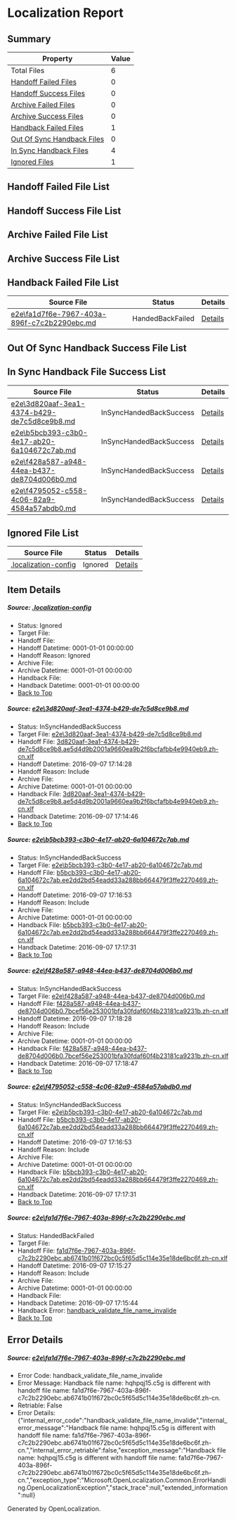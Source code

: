 # <a name='report-top'></a> Localization Report

## Summary
 Property | Value 
 -------- | ----- 
 Total Files | 6
[ Handoff Failed Files ](#handoff-failed-list)| 0
[ Handoff Success Files ](#handoff-success-list)| 0
[ Archive Failed Files ](#archive-failed-list)| 0
[ Archive Success Files ](#archive-success-list)| 0
[ Handback Failed Files ](#handback-failed-list)| 1
[ Out Of Sync Handback Files ](#outofsync-handback-success-list)| 0
[ In Sync Handback Files ](#insync-handback-success-list)| 4
[ Ignored Files ](#ignored-list)| 1

## <a name='handoff-failed-list'></a> Handoff Failed File List

## <a name='handoff-success-list'></a> Handoff Success File List

## <a name='archive-failed-list'></a> Archive Failed File List

## <a name='archive-success-list'></a> Archive Success File List

## <a name='handback-failed-list'></a> Handback Failed File List
 Source File | Status | Details 
 ----------- | ------ | ------- 
 [e2e\fa1d7f6e-7967-403a-896f-c7c2b2290ebc.md](https://github.com/OpenLocalizationTestOrg/ol-test0/blob/e13d87932f65786fcbfa64f39cf95ca6c27f20c5/e2e/fa1d7f6e-7967-403a-896f-c7c2b2290ebc.md) | HandedBackFailed | [Details](#5980f845d8162f779ce7f532457e6a2cebe711575)

## <a name='outofsync-handback-success-list'></a> Out Of Sync Handback Success File List

## <a name='insync-handback-success-list'></a> In Sync Handback File Success List
 Source File | Status | Details 
 ----------- | ------ | ------- 
 [e2e\3d820aaf-3ea1-4374-b429-de7c5d8ce9b8.md](https://github.com/OpenLocalizationTestOrg/ol-test0/blob/07ecc7c7c32c386e13db4d8ae1690d547c881c77/e2e/3d820aaf-3ea1-4374-b429-de7c5d8ce9b8.md) | InSyncHandedBackSuccess | [Details](#c38b4ab8fd900afa94f789130b837c6b434e0d961)
 [e2e\b5bcb393-c3b0-4e17-ab20-6a104672c7ab.md](https://github.com/OpenLocalizationTestOrg/ol-test0/blob/d29c36b4aa85e93c2d13a58018eb5bd9fb4823be/e2e/b5bcb393-c3b0-4e17-ab20-6a104672c7ab.md) | InSyncHandedBackSuccess | [Details](#9ed47f5b9f3ac44449a460f128831b3425d8b7fa2)
 [e2e\f428a587-a948-44ea-b437-de8704d006b0.md](https://github.com/OpenLocalizationTestOrg/ol-test0/blob/b937a15f63957e212f0ebadd6520328bd8105c1a/e2e/f428a587-a948-44ea-b437-de8704d006b0.md) | InSyncHandedBackSuccess | [Details](#ee3a9b5ef7d77417853baa8931a8a9b57040a1bd3)
 [e2e\f4795052-c558-4c06-82a9-4584a57abdb0.md](https://github.com/OpenLocalizationTestOrg/ol-test0/blob/b937a15f63957e212f0ebadd6520328bd8105c1a/e2e/f4795052-c558-4c06-82a9-4584a57abdb0.md) | InSyncHandedBackSuccess | [Details](#9ed47f5b9f3ac44449a460f128831b3425d8b7fa4)

## <a name='ignored-list'></a> Ignored File List
 Source File | Status | Details 
 ----------- | ------ | ------- 
 [.localization-config](https://github.com/OpenLocalizationTestOrg/ol-test0/blob/b937a15f63957e212f0ebadd6520328bd8105c1a/.localization-config) | Ignored | [Details](#3d4f252ac210baf56311d7e97dcc2db10974dbd20)

## Item Details
##### <a name='3d4f252ac210baf56311d7e97dcc2db10974dbd20'></a> Source: [.localization-config](https://github.com/OpenLocalizationTestOrg/ol-test0/blob/b937a15f63957e212f0ebadd6520328bd8105c1a/.localization-config)
* Status: Ignored
* Target File: 
* Handoff File: 
* Handoff Datetime: 0001-01-01 00:00:00
* Handoff Reason: Ignored
* Archive File: 
* Archive Datetime: 0001-01-01 00:00:00
* Handback File: 
* Handback Datetime: 0001-01-01 00:00:00
* [Back to Top](#report-top)

##### <a name='c38b4ab8fd900afa94f789130b837c6b434e0d961'></a> Source: [e2e\3d820aaf-3ea1-4374-b429-de7c5d8ce9b8.md](https://github.com/OpenLocalizationTestOrg/ol-test0/blob/07ecc7c7c32c386e13db4d8ae1690d547c881c77/e2e/3d820aaf-3ea1-4374-b429-de7c5d8ce9b8.md)
* Status: InSyncHandedBackSuccess
* Target File: [e2e\3d820aaf-3ea1-4374-b429-de7c5d8ce9b8.md](https://github.com/OpenLocalizationTestOrg/ol-test0-zhcn/blob/cf4ae88e415488fcefa52f40b12303f660733e95/e2e/3d820aaf-3ea1-4374-b429-de7c5d8ce9b8.md)
* Handoff File: [3d820aaf-3ea1-4374-b429-de7c5d8ce9b8.ae5d4d9b2001a9660ea9b2f6bcfafbb4e9940eb9.zh-cn.xlf](https://github.com/OpenLocalizationTestOrg/ol-test0-handoff/blob/e5e2dba7b78f07e2f43a747d0ecf242966036a0d/ol-handoff/OpenLocalizationTestOrg/ol-test0-zhcn/ci/ht/3d820aaf-3ea1-4374-b429-de7c5d8ce9b8.ae5d4d9b2001a9660ea9b2f6bcfafbb4e9940eb9.zh-cn.xlf)
* Handoff Datetime: 2016-09-07 17:14:28
* Handoff Reason: Include
* Archive File: 
* Archive Datetime: 0001-01-01 00:00:00
* Handback File: [3d820aaf-3ea1-4374-b429-de7c5d8ce9b8.ae5d4d9b2001a9660ea9b2f6bcfafbb4e9940eb9.zh-cn.xlf](https://github.com/OpenLocalizationTestOrg/ol-test0-handback/blob/2648e1a1c0c3cd2332b89d741a88720392bddce8/ol-handback/OpenLocalizationTestOrg/ol-test0-zhcn/ci/ht/3d820aaf-3ea1-4374-b429-de7c5d8ce9b8.ae5d4d9b2001a9660ea9b2f6bcfafbb4e9940eb9.zh-cn.xlf)
* Handback Datetime: 2016-09-07 17:14:46
* [Back to Top](#report-top)

##### <a name='9ed47f5b9f3ac44449a460f128831b3425d8b7fa2'></a> Source: [e2e\b5bcb393-c3b0-4e17-ab20-6a104672c7ab.md](https://github.com/OpenLocalizationTestOrg/ol-test0/blob/d29c36b4aa85e93c2d13a58018eb5bd9fb4823be/e2e/b5bcb393-c3b0-4e17-ab20-6a104672c7ab.md)
* Status: InSyncHandedBackSuccess
* Target File: [e2e\b5bcb393-c3b0-4e17-ab20-6a104672c7ab.md](https://github.com/OpenLocalizationTestOrg/ol-test0-zhcn/blob/990fd3dbeddfb2a4cdd53a7cb8a27976d073473f/e2e/b5bcb393-c3b0-4e17-ab20-6a104672c7ab.md)
* Handoff File: [b5bcb393-c3b0-4e17-ab20-6a104672c7ab.ee2dd2bd54eadd33a288bb664479f3ffe2270469.zh-cn.xlf](https://github.com/OpenLocalizationTestOrg/ol-test0-handoff/blob/b904a09232b44bc88011a66ab8c39fefbf75f9f3/ol-handoff/OpenLocalizationTestOrg/ol-test0-zhcn/ci/ht/b5bcb393-c3b0-4e17-ab20-6a104672c7ab.ee2dd2bd54eadd33a288bb664479f3ffe2270469.zh-cn.xlf)
* Handoff Datetime: 2016-09-07 17:16:53
* Handoff Reason: Include
* Archive File: 
* Archive Datetime: 0001-01-01 00:00:00
* Handback File: [b5bcb393-c3b0-4e17-ab20-6a104672c7ab.ee2dd2bd54eadd33a288bb664479f3ffe2270469.zh-cn.xlf](https://github.com/OpenLocalizationTestOrg/ol-test0-handback/blob/8be179efee745e1087ee866a4692b9818ddff9f3/ol-handback/OpenLocalizationTestOrg/ol-test0-zhcn/ci/ht/b5bcb393-c3b0-4e17-ab20-6a104672c7ab.ee2dd2bd54eadd33a288bb664479f3ffe2270469.zh-cn.xlf)
* Handback Datetime: 2016-09-07 17:17:31
* [Back to Top](#report-top)

##### <a name='ee3a9b5ef7d77417853baa8931a8a9b57040a1bd3'></a> Source: [e2e\f428a587-a948-44ea-b437-de8704d006b0.md](https://github.com/OpenLocalizationTestOrg/ol-test0/blob/b937a15f63957e212f0ebadd6520328bd8105c1a/e2e/f428a587-a948-44ea-b437-de8704d006b0.md)
* Status: InSyncHandedBackSuccess
* Target File: [e2e\f428a587-a948-44ea-b437-de8704d006b0.md](https://github.com/OpenLocalizationTestOrg/ol-test0-zhcn/blob/cbb7eb56055225d134cd769ce54b88fbd7c964bc/e2e/f428a587-a948-44ea-b437-de8704d006b0.md)
* Handoff File: [f428a587-a948-44ea-b437-de8704d006b0.7bcef56e253001bfa30fdaf60f4b23181ca9231b.zh-cn.xlf](https://github.com/OpenLocalizationTestOrg/ol-test0-handoff/blob/8f40ce22a0768fbf01b2908fc9ad4bdaebd40b14/ol-handoff/OpenLocalizationTestOrg/ol-test0-zhcn/ci/ht/f428a587-a948-44ea-b437-de8704d006b0.7bcef56e253001bfa30fdaf60f4b23181ca9231b.zh-cn.xlf)
* Handoff Datetime: 2016-09-07 17:18:28
* Handoff Reason: Include
* Archive File: 
* Archive Datetime: 0001-01-01 00:00:00
* Handback File: [f428a587-a948-44ea-b437-de8704d006b0.7bcef56e253001bfa30fdaf60f4b23181ca9231b.zh-cn.xlf](https://github.com/OpenLocalizationTestOrg/ol-test0-handback/blob/115e05741f116eba5caa07d1d42cfa57c3326a57/ol-handback/OpenLocalizationTestOrg/ol-test0-zhcn/ci/ht/f428a587-a948-44ea-b437-de8704d006b0.7bcef56e253001bfa30fdaf60f4b23181ca9231b.zh-cn.xlf)
* Handback Datetime: 2016-09-07 17:18:47
* [Back to Top](#report-top)

##### <a name='9ed47f5b9f3ac44449a460f128831b3425d8b7fa4'></a> Source: [e2e\f4795052-c558-4c06-82a9-4584a57abdb0.md](https://github.com/OpenLocalizationTestOrg/ol-test0/blob/b937a15f63957e212f0ebadd6520328bd8105c1a/e2e/f4795052-c558-4c06-82a9-4584a57abdb0.md)
* Status: InSyncHandedBackSuccess
* Target File: [e2e\b5bcb393-c3b0-4e17-ab20-6a104672c7ab.md](https://github.com/OpenLocalizationTestOrg/ol-test0-zhcn/blob/990fd3dbeddfb2a4cdd53a7cb8a27976d073473f/e2e/b5bcb393-c3b0-4e17-ab20-6a104672c7ab.md)
* Handoff File: [b5bcb393-c3b0-4e17-ab20-6a104672c7ab.ee2dd2bd54eadd33a288bb664479f3ffe2270469.zh-cn.xlf](https://github.com/OpenLocalizationTestOrg/ol-test0-handoff/blob/b904a09232b44bc88011a66ab8c39fefbf75f9f3/ol-handoff/OpenLocalizationTestOrg/ol-test0-zhcn/ci/ht/b5bcb393-c3b0-4e17-ab20-6a104672c7ab.ee2dd2bd54eadd33a288bb664479f3ffe2270469.zh-cn.xlf)
* Handoff Datetime: 2016-09-07 17:16:53
* Handoff Reason: Include
* Archive File: 
* Archive Datetime: 0001-01-01 00:00:00
* Handback File: [b5bcb393-c3b0-4e17-ab20-6a104672c7ab.ee2dd2bd54eadd33a288bb664479f3ffe2270469.zh-cn.xlf](https://github.com/OpenLocalizationTestOrg/ol-test0-handback/blob/8be179efee745e1087ee866a4692b9818ddff9f3/ol-handback/OpenLocalizationTestOrg/ol-test0-zhcn/ci/ht/b5bcb393-c3b0-4e17-ab20-6a104672c7ab.ee2dd2bd54eadd33a288bb664479f3ffe2270469.zh-cn.xlf)
* Handback Datetime: 2016-09-07 17:17:31
* [Back to Top](#report-top)

##### <a name='5980f845d8162f779ce7f532457e6a2cebe711575'></a> Source: [e2e\fa1d7f6e-7967-403a-896f-c7c2b2290ebc.md](https://github.com/OpenLocalizationTestOrg/ol-test0/blob/e13d87932f65786fcbfa64f39cf95ca6c27f20c5/e2e/fa1d7f6e-7967-403a-896f-c7c2b2290ebc.md)
* Status: HandedBackFailed
* Target File: 
* Handoff File: [fa1d7f6e-7967-403a-896f-c7c2b2290ebc.ab6741b01f672bc0c5f65d5c114e35e18de6bc6f.zh-cn.xlf](https://github.com/OpenLocalizationTestOrg/ol-test0-handoff/blob/e6ba5e1a0b40df93a087bbdc555eb16248d9cd1b/ol-handoff/OpenLocalizationTestOrg/ol-test0-zhcn/ci/ht/fa1d7f6e-7967-403a-896f-c7c2b2290ebc.ab6741b01f672bc0c5f65d5c114e35e18de6bc6f.zh-cn.xlf)
* Handoff Datetime: 2016-09-07 17:15:27
* Handoff Reason: Include
* Archive File: 
* Archive Datetime: 0001-01-01 00:00:00
* Handback File: 
* Handback Datetime: 2016-09-07 17:15:44
* Handback Error: [handback_validate_file_name_invalide](#5980f845d8162f779ce7f532457e6a2cebe711575handback_validate_file_name_invalide)
* [Back to Top](#report-top)


## Error Details
##### <a name='5980f845d8162f779ce7f532457e6a2cebe711575handback_validate_file_name_invalide'></a> Source: [e2e\fa1d7f6e-7967-403a-896f-c7c2b2290ebc.md](#5980f845d8162f779ce7f532457e6a2cebe711575)
* Error Code: handback_validate_file_name_invalide
* Error Message: Handback file name: hqhpqj15.c5g is different with handoff file name: fa1d7f6e-7967-403a-896f-c7c2b2290ebc.ab6741b01f672bc0c5f65d5c114e35e18de6bc6f.zh-cn.
* Retriable: False
* Error Details: {"internal_error_code":"handback_validate_file_name_invalide","internal_error_message":"Handback file name: hqhpqj15.c5g is different with handoff file name: fa1d7f6e-7967-403a-896f-c7c2b2290ebc.ab6741b01f672bc0c5f65d5c114e35e18de6bc6f.zh-cn.","internal_error_retriable":false,"exception_message":"Handback file name: hqhpqj15.c5g is different with handoff file name: fa1d7f6e-7967-403a-896f-c7c2b2290ebc.ab6741b01f672bc0c5f65d5c114e35e18de6bc6f.zh-cn.","exception_type":"Microsoft.OpenLocalization.Common.ErrorHandling.OpenLocalizationException","stack_trace":null,"extended_information":null}


Generated by OpenLocalization.
